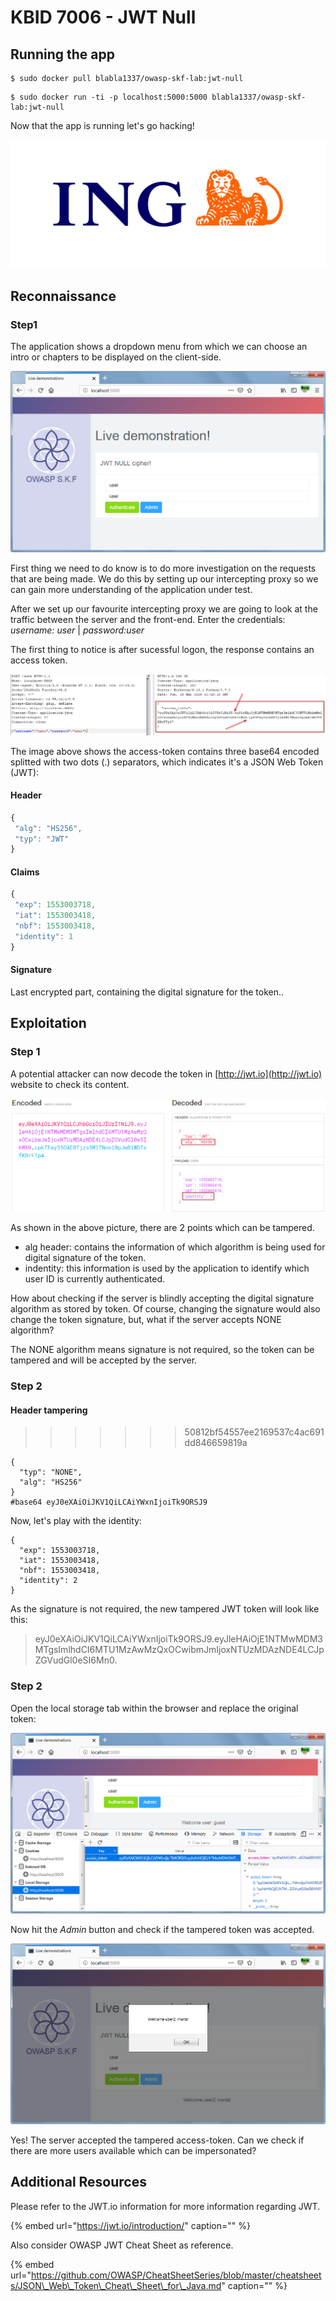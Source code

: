 # KBID 7006 - JWT Null

## Running the app

```text
$ sudo docker pull blabla1337/owasp-skf-lab:jwt-null
```

```text
$ sudo docker run -ti -p localhost:5000:5000 blabla1337/owasp-skf-lab:jwt-null
```

Now that the app is running let's go hacking!

![Docker Image and write-up thanks to ING!](.gitbook/assets/ing_primary_logo.png)

## Reconnaissance

### Step1

The application shows a dropdown menu from which we can choose an intro or chapters to be displayed on the client-side.

![](.gitbook/assets/jwt-null-1.png)

First thing we need to do know is to do more investigation on the requests that are being made. We do this by setting up our intercepting proxy so we can gain more understanding of the application under test.

After we set up our favourite intercepting proxy we are going to look at the traffic between the server and the front-end. Enter the credentials: _username: user_ \| _password:user_

The first thing to notice is after sucessful logon, the response contains an access token.

![](.gitbook/assets/jwt-null-2.png)

The image above shows the access-token contains three base64 encoded splitted with two dots \(.\) separators, which indicates it's a JSON Web Token \(JWT\):

#### Header

```javascript
{
 "alg": "HS256",
 "typ": "JWT"
}
```

#### Claims

```javascript
{
 "exp": 1553003718,
 "iat": 1553003418,
 "nbf": 1553003418,
 "identity": 1
}
```

#### Signature

Last encrypted part, containing the digital signature for the token..

## Exploitation

### Step 1

A potential attacker can now decode the token in [http://jwt.io](http://jwt.io) website to check its content.

![](.gitbook/assets/jwt-null-3.png)

As shown in the above picture, there are 2 points which can be tampered.

* alg header: contains the information of which algorithm is being used for digital signature of the token.
* indentity: this information is used by the application to identify which user ID is currently authenticated.

How about checking if the server is blindly accepting the digital signature algorithm as stored by token. Of course, changing the signature would also change the token signature, but, what if the server accepts NONE algorithm?

The NONE algorithm means signature is not required, so the token can be tampered and will be accepted by the server.

### Step 2

#### Header tampering

> > > > > > > 50812bf54557ee2169537c4ac691dd846659819a

```text
{
  "typ": "NONE",
  "alg": "HS256"
}
#base64 eyJ0eXAiOiJKV1QiLCAiYWxnIjoiTk9ORSJ9
```

Now, let's play with the identity:

```text
{
  "exp": 1553003718,
  "iat": 1553003418,
  "nbf": 1553003418,
  "identity": 2
}
```

As the signature is not required, the new tampered JWT token will look like this:

> eyJ0eXAiOiJKV1QiLCAiYWxnIjoiTk9ORSJ9.eyJleHAiOjE1NTMwMDM3MTgsImlhdCI6MTU1MzAwMzQxOCwibmJmIjoxNTUzMDAzNDE4LCJpZGVudGl0eSI6Mn0.

### Step 2

Open the local storage tab within the browser and replace the original token:

![](.gitbook/assets/jwt-null-4.png)

Now hit the _Admin_ button and check if the tampered token was accepted.

![](.gitbook/assets/jwt-null-5.png)

Yes! The server accepted the tampered access-token. Can we check if there are more users available which can be impersonated?

## Additional Resources

Please refer to the JWT.io information for more information regarding JWT.

{% embed url="https://jwt.io/introduction/" caption="" %}

Also consider OWASP JWT Cheat Sheet as reference.

{% embed url="https://github.com/OWASP/CheatSheetSeries/blob/master/cheatsheets/JSON\_Web\_Token\_Cheat\_Sheet\_for\_Java.md" caption="" %}

